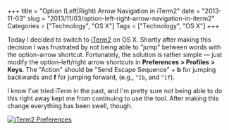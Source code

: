 +++
title = "Option (Left|Right) Arrow Navigation in iTerm2"
date = "2013-11-03"
slug = "2013/11/03/option-left-right-arrow-navigation-in-iterm2"
Categories = ["Technology", "OS X"]
Tags = ["Technology", "OS X"]
+++

Today I decided to switch to [iTerm2][1] on OS X. Shortly after making this decision I was frustrated by not being able to "jump" between words with the option-arrow shortcut. Fortunately, the solution is rather simple — just modify the option-left/right arrow shortcuts in **Preferences > Profiles > Keys**. The "Action" should be "Send Escape Sequence" + **b** for jumping backwards and **f** for jumping forward, (e.g., `^[b`, and `^[f`).

I know I've tried iTerm in the past, and I'm pretty sure not being able to do this right away kept me from continuing to use the tool. After making this change everything has been swell, though.

[![iTerm2 Preferences](/images/2013-11-03-option-left-right-arrow-navigation-in-iterm2/iterm2_preferences.png)](https://code.google.com/p/iterm2/wiki/Keybindings)

[1]: http://www.iterm2.com/#/section/home

